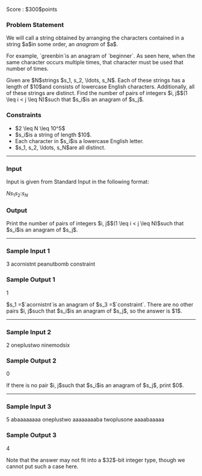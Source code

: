 
<div>

<span>

<span>

<p>
Score : $300$points
</p>

<div>

<section>

### **Problem Statement**

<p>
We will call a string obtained by arranging the characters contained in a string $a$in some order, an 
<em>
anagram
</em>
of $a$.
</p>

<p>
For example, `greenbin`is an anagram of `beginner`. As seen here, when the same character occurs multiple times, that character must be used that number of times.
</p>

<p>
Given are $N$strings $s_1, s_2, \ldots, s_N$. Each of these strings has a length of $10$and consists of lowercase English characters. Additionally, all of these strings are distinct. Find the number of pairs of integers $i, j$$(1 \leq i < j \leq N)$such that $s_i$is an anagram of $s_j$.
</p>

</section>

</div>

<div>

<section>

### **Constraints**

<ul>

<li>
$2 \leq N \leq 10^5$
</li>

<li>
$s_i$is a string of length $10$.
</li>

<li>
Each character in $s_i$is a lowercase English letter.
</li>

<li>
$s_1, s_2, \ldots, s_N$are all distinct.
</li>

</ul>

</section>

</div>

---

<div>

<div>

<section>

### **Input**

<p>
Input is given from Standard Input in the following format:
</p>

<div>

$N$$s_1$$s_2$$:$$s_N$
</div>

</section>

</div>

<div>

<section>

### **Output**

<p>
Print the number of pairs of integers $i, j$$(1 \leq i < j \leq N)$such that $s_i$is an anagram of $s_j$.
</p>

</section>

</div>

</div>

---

<div>

<section>

### **Sample Input 1**

<div>

3
acornistnt
peanutbomb
constraint

</div>

</section>

</div>

<div>

<section>

### **Sample Output 1**

<div>

1

</div>

<p>
$s_1 =$`acornistnt`is an anagram of $s_3 =$`constraint`. There are no other pairs $i, j$such that $s_i$is an anagram of $s_j$, so the answer is $1$.
</p>

</section>

</div>

---

<div>

<section>

### **Sample Input 2**

<div>

2
oneplustwo
ninemodsix

</div>

</section>

</div>

<div>

<section>

### **Sample Output 2**

<div>

0

</div>

<p>
If there is no pair $i, j$such that $s_i$is an anagram of $s_j$, print $0$.
</p>

</section>

</div>

---

<div>

<section>

### **Sample Input 3**

<div>

5
abaaaaaaaa
oneplustwo
aaaaaaaaba
twoplusone
aaaabaaaaa

</div>

</section>

</div>

<div>

<section>

### **Sample Output 3**

<div>

4

</div>

<p>
Note that the answer may not fit into a $32$-bit integer type, though we cannot put such a case here.
</p>

</section>

</div>

</span>

</span>

</div>
